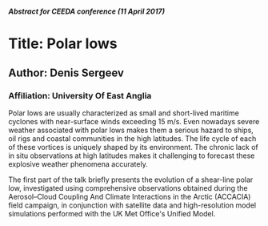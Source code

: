 ##### Abstract for CEEDA conference (11 April 2017)
# Title: Polar lows
## Author: Denis Sergeev
### Affiliation: University Of East Anglia

Polar lows are usually characterized as small and short-lived maritime cyclones with near-surface winds exceeding 15 m/s. Even nowadays severe weather associated with polar lows makes them a serious hazard to ships, oil rigs and coastal communities in the high latitudes. The life cycle of each of these vortices is uniquely shaped by its environment. The chronic lack of in situ observations at high latitudes makes it challenging to forecast these explosive weather phenomena accurately. 

The first part of the talk briefly presents the evolution of a shear-line polar low, investigated using comprehensive observations obtained during the Aerosol–Cloud Coupling And Climate Interactions in the Arctic (ACCACIA) field campaign, in conjunction with satellite data and high-resolution model simulations performed with the UK Met Office's Unified Model.


